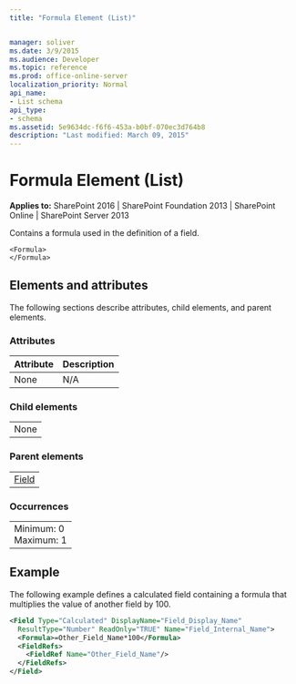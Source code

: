 ```yaml
---
title: "Formula Element (List)"


manager: soliver
ms.date: 3/9/2015
ms.audience: Developer
ms.topic: reference
ms.prod: office-online-server
localization_priority: Normal
api_name:
- List schema
api_type:
- schema
ms.assetid: 5e9634dc-f6f6-453a-b0bf-070ec3d764b8
description: "Last modified: March 09, 2015"
---
```


# Formula Element (List)

 
  
 **Applies to:** SharePoint 2016 | SharePoint Foundation 2013 | SharePoint Online | SharePoint Server 2013
  
Contains a formula used in the definition of a field.
  
```
<Formula>
</Formula>
```

## Elements and attributes

The following sections describe attributes, child elements, and parent elements.

### Attributes

|**Attribute**|**Description**|
|:-----|:-----|
|None  <br/> |N/A  <br/> |
   
### Child elements

||
|:-----|
|None |
   
### Parent elements

||
|:-----|
|[Field](field-element-list.md)|
   
### Occurrences

||
|:-----|
|Minimum: 0  <br/> Maximum: 1  <br/> |
   
## Example

The following example defines a calculated field containing a formula that multiplies the value of another field by 100.
  
```XML
<Field Type="Calculated" DisplayName="Field_Display_Name" 
  ResultType="Number" ReadOnly="TRUE" Name="Field_Internal_Name">
  <Formula>=Other_Field_Name*100</Formula>
  <FieldRefs>
    <FieldRef Name="Other_Field_Name"/>
  </FieldRefs>
</Field>
```


